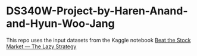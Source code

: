 # DS340W-Project-by-Haren-Anand-and-Hyun-Woo-Jang
This repo uses the input datasets from the Kaggle notebook
[Beat the Stock Market — The Lazy Strategy](https://www.kaggle.com/code/cnic92/beat-the-stock-market-the-lazy-strategy/notebook)
